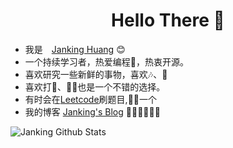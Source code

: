 <h1 align="center"> Hello There 👋 </h1>


* 我是　[Janking Huang](https://jankinghuang.github.io) :blush:
* 一个持续学习者，热爱编程🤔，热衷开源。
* 喜欢研究一些新鲜的事物，喜欢🎶、📖
* 喜欢打🎾、🚴🏻也是一个不错的选择。
* 有时会在[Leetcode](https://leetcode-cn.com/u/jankinghuang/)刷题目,🥬🐓一个
* 我的博客 [Janking's Blog](https://jankinghuang.github.io/) 🎊🎊🎊🎊🎊🎊


![Janking Github Stats](https://github-readme-stats.vercel.app/api?username=JankingHuang&show_icons=true_color=fff&icon_color=0000FF&text_color=000000&bg_color=ffffff)



